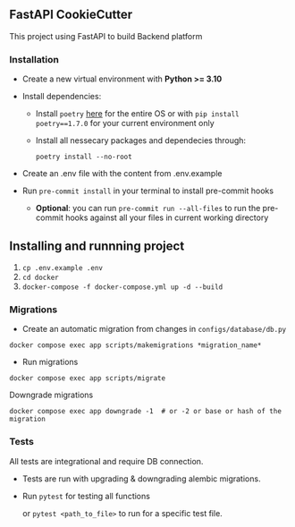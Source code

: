 ## FastAPI CookieCutter

This project using FastAPI to build Backend platform

### Installation

- Create a new virtual environment with **Python >= 3.10**
- Install dependencies:

  - Install ``poetry`` [here](https://python-poetry.org/docs/#installing-with-the-official-installer) for the entire OS or with ``pip install poetry==1.7.0`` for your current environment only
  - Install all nessecary packages and dependecies through:

    ```
    poetry install --no-root
    ```
- Create an .env file with the content from .env.example
- Run ``pre-commit install`` in your terminal to install pre-commit hooks

  + **Optional**: you can run ``pre-commit run --all-files`` to run the pre-commit hooks against all your files in current working directory

## Installing and runnning project

1. `cp .env.example .env`
2. `cd docker`
3. `docker-compose -f docker-compose.yml up -d --build`

### Migrations

- Create an automatic migration from changes in `configs/database/db.py`

```shell
docker compose exec app scripts/makemigrations *migration_name*
```

- Run migrations

```shell
docker compose exec app scripts/migrate
```

  Downgrade migrations

```shell
docker compose exec app downgrade -1  # or -2 or base or hash of the migration
```

### Tests

All tests are integrational and require DB connection.

- Tests are run with upgrading & downgrading alembic migrations.
- Run `pytest` for testing all functions

  or `pytest <path_to_file>` to run for a specific test file.
